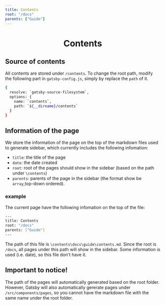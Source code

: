 ```yaml
---
title: Contents
root: "/docs"
parents: ["Guide"]
---
```

<h1 align="center">
  Contents
</h1>

## Source of contents

  All contents are stored under `/contents`. To change the root path, modify the following part in `gatsby-config.js`, simply by replace the `path` of it.

  ```sh
  {
    resolve: `gatsby-source-filesystem`,
    options: {
      name: `contents`,
      path: `${__dirname}/contents`
    }
  }
  ```

## Information of the page

We store the information of the page on the top of the markdown files used to generate sidebar, which currently includes the following infomation:
* `title`: the title of the page
* `date`: the date created
* `root`: root of the pages should show in the sidebar (based on the path under `\contents`)
* `parents`: parents of the page in the sidebar (the format show be `array`,top-down ordered).

### example
The current page have the following infomation on the top of the file:

```sh
---
title: Contents
root: "/docs"
parents: ["Guide"]
---
```
The path of this file is `\contents\docs\guide\contents.md`. Since the root is `/docs`, all pages under this path will show in the sidebar. Some information is used (i.e. date), so this file don't have it.

## Important to notice!
The path of the pages will automatically generated based on the root folder. However, Gatsby will also automatically gererate pages under `/src/components/pages`, so you cannot have the markdown file with the same name under the root folder.